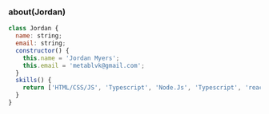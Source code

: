 ### about(Jordan)
```js
class Jordan {
  name: string;
  email: string;
  constructor() {
    this.name = 'Jordan Myers';
    this.email = 'metablvk@gmail.com';
  }
  skills() {
    return ['HTML/CSS/JS', 'Typescript', 'Node.Js', 'Typescript', 'react'];
  }
}

```
<!--
**metablvk/metablvk** is a ✨ _special_ ✨ repository because its `README.md` (this file) appears on your GitHub profile.

Here are some ideas to get you started:

- 🔭 I’m currently working on ...
- 🌱 I’m currently learning ...
- 👯 I’m looking to collaborate on ...
- 🤔 I’m looking for help with ...
- 💬 Ask me about ...
- 📫 How to reach me: ...
- 😄 Pronouns: ...
- ⚡ Fun fact: ...
-->
